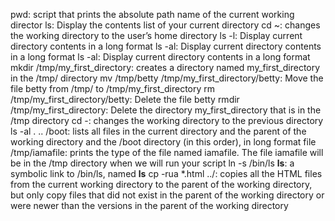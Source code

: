 pwd: script that prints the absolute path name of the current working director
ls: Display the contents list of your current directory
cd ~: changes the working directory to the user’s home directory
ls -l: Display current directory contents in a long format
ls -al: Display current directory contents in a long format
ls -al: Display current directory contents in a long format
mkdir /tmp/my_first_directory: creates a directory named my_first_directory in the /tmp/ directory
mv /tmp/betty /tmp/my_first_directory/betty: Move the file betty from /tmp/ to /tmp/my_first_directory
rm /tmp/my_first_directory/betty: Delete the file betty
rmdir /tmp/my_first_directory: Delete the directory my_first_directory that is in the /tmp directory
cd -: changes the working directory to the previous directory
ls -al . .. /boot: lists all files in the current directory and the parent of the working directory and the /boot directory (in this order), in long format
file /tmp/iamafile: prints the type of the file named iamafile. The file iamafile will be in the /tmp directory when we will run your script
ln -s /bin/ls __ls__: a symbolic link to /bin/ls, named __ls__
cp -rua *.html ../: copies all the HTML files from the current working directory to the parent of the working directory, but only copy files that did not exist in the parent of the working directory or were newer than the versions in the parent of the working directory
